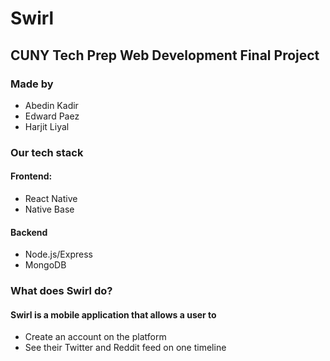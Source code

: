 # Swirl
## CUNY Tech Prep Web Development Final Project 
### Made by
* Abedin Kadir 
* Edward Paez 
* Harjit Liyal

### Our tech stack
#### Frontend: 
* React Native
* Native Base

#### Backend 
* Node.js/Express
* MongoDB

### What does Swirl do? 
#### Swirl is a mobile application that allows a user to 
* Create an account on the platform 
* See their Twitter and Reddit feed on one timeline
